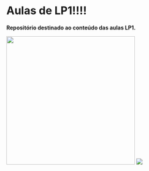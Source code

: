 # Aulas de LP1!!!!
<b>Repositório destinado ao conteúdo das aulas LP1.</b>
<br>


<img width= 335px src="https://blinkies.cafe/b/blinkiesCafe-Xj.gif"/>

<img src="https://media.tenor.com/L0bdKp9HkuoAAAAC/pikmin-nintendo.gif"/>



